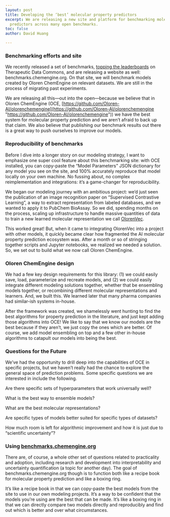 ```yaml
---
layout: post
title: Developing the ‘best’ molecular property predictors
excerpt: We are releasing a new site and platform for benchmarking molecular property
  predictors across many open benchmarks.
toc: false
author: David Huang

---
```

### Benchmarking efforts and site

We recently released a set of benchmarks, [topping the leaderboards](https://github.com/Oloren-AI/OCE-TDC) on Therapeutic Data Commons, and are releasing a website as well: benchmarks.chemengine.org. On that site, we will benchmark models created by Oloren ChemEngine on relevant datasets. We are still in the process of migrating past experiments.

We are releasing all this—out into the open—because we believe that in Oloren ChemEngine (OCE, [https://github.com/Oloren-AI/olorenchemengine](https://github.com/Oloren-AI/olorenchemengine "https://github.com/Oloren-AI/olorenchemengine")) we have the best system for molecular property prediction and we aren’t afraid to back up that claim. We also believe that publishing our benchmark results out there is a great way to push ourselves to improve our models.

### Reproducibility of benchmarks

Before I dive into a longer story on our modeling strategy, I want to emphasize one super cool feature about this benchmarking site: with OCE installed, you can copy-paste the “Model Parameters” JSON dictionary for any model you see on the site, and 100% accurately reproduce that model locally on your own machine. No fussing about, no complex reimplementation and integrations: it’s a game-changer for reproducibility.

We began our modeling journey with an ambitious project: we’d just seen the publication of an image recognition paper on “Supervised Contrastive Learning”, a way to extract representation from labeled databases, and we wanted to apply it to PubChem BioAssay. So we did, spending months on the process, scaling up infrastructure to handle massive quantities of data to train a new learned molecular representation we call [OlorenVec](https://oloren.ai/blog/acs_fall2022.html).

This worked great! But, when it came to integrating OlorenVec into a project with other models, it quickly became clear how fragmented the AI molecular property prediction ecosystem was. After a month or so of stringing together scripts and Jupyter notebooks, we realized we needed a solution. So, we set out to build what we now call Oloren ChemEngine.

### Oloren ChemEngine design

We had a few key design requirements for this library: (1) we could easily save, load, parameterize and recreate models, and (2) we could easily integrate different modeling solutions together, whether that be ensembling models together, or recombining different molecular representations and learners. And, we built this. We learned later that many pharma companies had similar-ish systems in-house.

After the framework was created, we shamelessly went hunting to find the best algorithms for property prediction in the literature, and just kept adding those algorithms into OCE! We like to say that we know our models are the best because if they aren’t, we just copy the ones which are better. Of course, we add model ensembling on top and a few other in-house algorithms to catapult our models into being the best.

### Questions for the Future

We’ve had the opportunity to drill deep into the capabilities of OCE in specific projects, but we haven’t really had the chance to explore the general space of prediction problems. Some specific questions we are interested in include the following.

Are there specific sets of hyperparameters that work universally well?

What is the best way to ensemble models?

What are the best molecular representations?

Are specific types of models better suited for specific types of datasets?

How much room is left for algorithmic improvement and how it is just due to “scientific uncertainty”?

### Using [benchmarks.chemengine.org](http://benchmarks.chemengine.org/)

There are, of course, a whole other set of questions related to practicality and adoption, including research and development into interpretability and uncertainty quantification (a topic for another day). The goal of benchmarks.chemengine.org though is to function both like a recipe book for molecular property prediction and like a boxing ring.

It’s like a recipe book in that we can copy-paste the best models from the site to use in our own modeling projects. It’s a way to be confident that the models you’re using are the best that can be made. It’s like a boxing ring in that we can directly compare two models directly and reproducibly and find out which is better and over what circumstances.